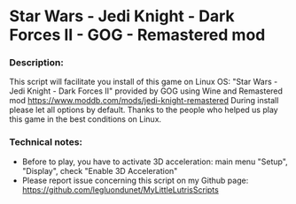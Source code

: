 # Star Wars - Jedi Knight - Dark Forces II - GOG - Remastered mod

### Description:
This script will facilitate you install of this game on Linux OS:
"Star Wars - Jedi Knight - Dark Forces II" provided by GOG using Wine and Remastered mod https://www.moddb.com/mods/jedi-knight-remastered
During install please let all options by default.
Thanks to the people who helped us play this game in the best conditions on Linux.

### Technical notes:
- Before to play, you have to activate 3D acceleration: main menu "Setup", "Display", check "Enable 3D Acceleration"
- Please report issue concerning this script on my Github page:
https://github.com/legluondunet/MyLittleLutrisScripts

